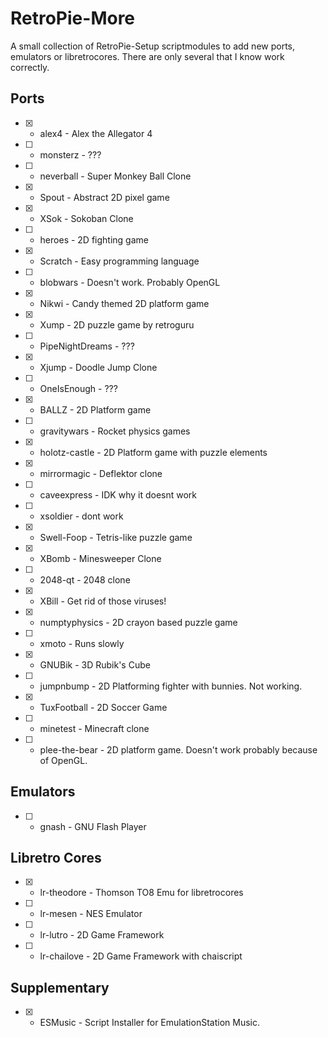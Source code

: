 # RetroPie-More
A small collection of RetroPie-Setup scriptmodules to add new ports, emulators or libretrocores. There are only several that I know work correctly.

## Ports
- [X] - alex4 - Alex the Allegator 4
- [ ] - monsterz - ???
- [ ] - neverball - Super Monkey Ball Clone
- [X] - Spout - Abstract 2D pixel game
- [X] - XSok - Sokoban Clone
- [ ] - heroes - 2D fighting game
- [X] - Scratch - Easy programming language
- [ ] - blobwars - Doesn't work. Probably OpenGL
- [X] - Nikwi - Candy themed 2D platform game
- [X] - Xump - 2D puzzle game by retroguru
- [ ] - PipeNightDreams - ???
- [X] - Xjump - Doodle Jump Clone
- [ ] - OneIsEnough - ???
- [X] - BALLZ - 2D Platform game
- [ ] - gravitywars - Rocket physics games
- [X] - holotz-castle - 2D Platform game with puzzle elements
- [X] - mirrormagic - Deflektor clone
- [ ] - caveexpress - IDK why it doesnt work
- [ ] - xsoldier - dont work
- [X] - Swell-Foop - Tetris-like puzzle game
- [X] - XBomb - Minesweeper Clone
- [ ] - 2048-qt - 2048 clone
- [X] - XBill - Get rid of those viruses!
- [X] - numptyphysics - 2D crayon based puzzle game
- [ ] - xmoto - Runs slowly
- [X] - GNUBik - 3D Rubik's Cube
- [ ] - jumpnbump - 2D Platforming fighter with bunnies. Not working.
- [X] - TuxFootball - 2D Soccer Game
- [ ] - minetest - Minecraft clone
- [ ] - plee-the-bear - 2D platform game. Doesn't work probably because of OpenGL.

## Emulators
- [ ] - gnash - GNU Flash Player

## Libretro Cores
- [X] - lr-theodore - Thomson TO8 Emu for libretrocores
- [ ] - lr-mesen - NES Emulator
- [ ] - lr-lutro - 2D Game Framework
- [ ] - lr-chailove - 2D Game Framework with chaiscript

## Supplementary
- [X] - ESMusic - Script Installer for EmulationStation Music.